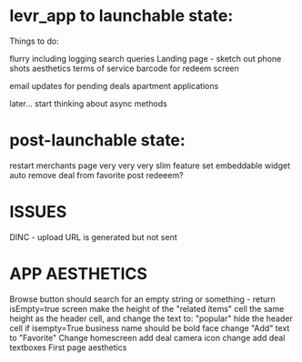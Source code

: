 levr_app to launchable state:
========

Things to do:

flurry including logging search queries
Landing page - sketch out phone shots
aesthetics
terms of service
barcode for redeem screen

<!--Empty set response to blobstore - phone response handler and upload-->
email updates for pending deals
apartment applications

<!--lost password recovery - decrypt and email-->


later...
start thinking about async methods


post-launchable state:
=======
restart merchants page
	very very very slim feature set
embeddable widget
auto remove deal from favorite post redeeem?



ISSUES
=======
DINC - upload URL is generated but not sent


APP AESTHETICS
=======
Browse button should search for an empty string or something - return isEmpty=true screen
make the height of the "related items" cell the same height as the header cell, and change the text to: "popular"
hide the header cell if isempty=True
business name should be bold face
change "Add" text to "Favorite"
Change homescreen add deal camera icon
change add deal textboxes
First page aesthetics
